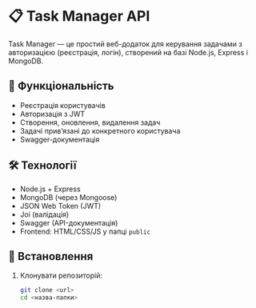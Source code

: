 # 📋 Task Manager API

Task Manager — це простий веб-додаток для керування задачами з авторизацією (реєстрація, логін), створений на базі Node.js, Express і MongoDB.

## 🚀 Функціональність

- Реєстрація користувачів
- Авторизація з JWT
- Створення, оновлення, видалення задач
- Задачі прив’язані до конкретного користувача
- Swagger-документація

## 🛠️ Технології

- Node.js + Express
- MongoDB (через Mongoose)
- JSON Web Token (JWT)
- Joi (валідація)
- Swagger (API-документація)
- Frontend: HTML/CSS/JS у папці `public`

## 🔧 Встановлення

1. Клонувати репозиторій:
   ```bash
   git clone <url>
   cd <назва-папки>
